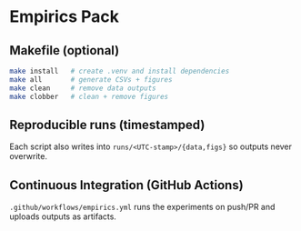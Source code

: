 # Empirics Pack


## Makefile (optional)

```bash
make install   # create .venv and install dependencies
make all       # generate CSVs + figures
make clean     # remove data outputs
make clobber   # clean + remove figures
```


## Reproducible runs (timestamped)

Each script also writes into `runs/<UTC-stamp>/{data,figs}` so outputs never overwrite.

## Continuous Integration (GitHub Actions)

`.github/workflows/empirics.yml` runs the experiments on push/PR and uploads outputs as artifacts.
